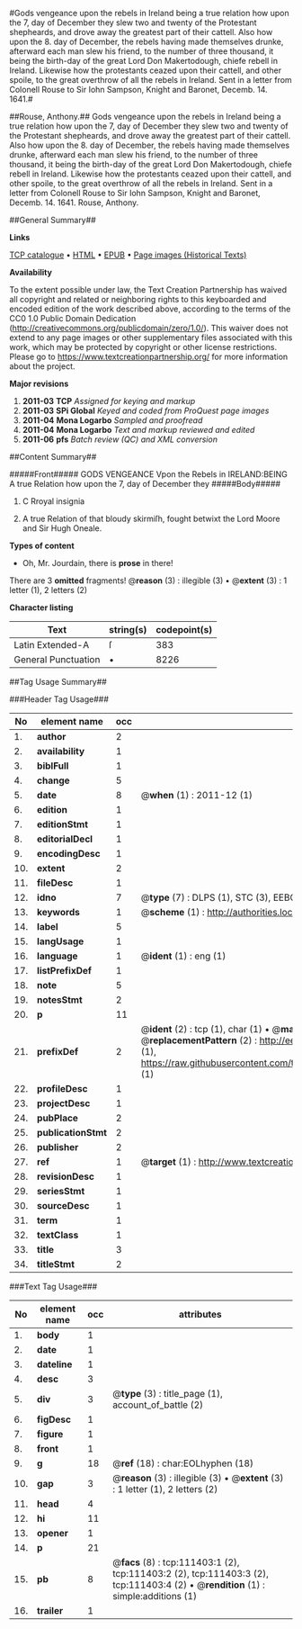 #Gods vengeance upon the rebels in Ireland being a true relation how upon the 7, day of December they slew two and twenty of the Protestant shepheards, and drove away the greatest part of their cattell. Also how upon the 8. day of December, the rebels having made themselves drunke, afterward each man slew his friend, to the number of three thousand, it being the birth-day of the great Lord Don Makertodough, chiefe rebell in Ireland. Likewise how the protestants ceazed upon their cattell, and other spoile, to the great overthrow of all the rebels in Ireland. Sent in a letter from Colonell Rouse to Sir Iohn Sampson, Knight and Baronet, Decemb. 14. 1641.#

##Rouse, Anthony.##
Gods vengeance upon the rebels in Ireland being a true relation how upon the 7, day of December they slew two and twenty of the Protestant shepheards, and drove away the greatest part of their cattell. Also how upon the 8. day of December, the rebels having made themselves drunke, afterward each man slew his friend, to the number of three thousand, it being the birth-day of the great Lord Don Makertodough, chiefe rebell in Ireland. Likewise how the protestants ceazed upon their cattell, and other spoile, to the great overthrow of all the rebels in Ireland. Sent in a letter from Colonell Rouse to Sir Iohn Sampson, Knight and Baronet, Decemb. 14. 1641.
Rouse, Anthony.

##General Summary##

**Links**

[TCP catalogue](http://www.ota.ox.ac.uk/tcp/)  • 
[HTML](http://tei.it.ox.ac.uk/tcp/Texts-HTML/free/A92/A92006.html)  • 
[EPUB](http://tei.it.ox.ac.uk/tcp/Texts-EPUB/free/A92/A92006.epub) • 
[Page images (Historical Texts)](https://historicaltexts.jisc.ac.uk/eebo-99859329e)

**Availability**

To the extent possible under law, the Text Creation Partnership has waived all copyright and related or neighboring rights to this keyboarded and encoded edition of the work described above, according to the terms of the CC0 1.0 Public Domain Dedication (http://creativecommons.org/publicdomain/zero/1.0/). This waiver does not extend to any page images or other supplementary files associated with this work, which may be protected by copyright or other license restrictions. Please go to https://www.textcreationpartnership.org/ for more information about the project.

**Major revisions**

1. __2011-03__ __TCP__ *Assigned for keying and markup*
1. __2011-03__ __SPi Global__ *Keyed and coded from ProQuest page images*
1. __2011-04__ __Mona Logarbo__ *Sampled and proofread*
1. __2011-04__ __Mona Logarbo__ *Text and markup reviewed and edited*
1. __2011-06__ __pfs__ *Batch review (QC) and XML conversion*

##Content Summary##

#####Front#####
GODS VENGEANCE Vpon the Rebels in IRELAND:BEING A true Relation how upon the 7, day of December they
#####Body#####

1. C Rroyal insignia

1. A true Relation of that bloudy skirmiſh, fought betwixt the Lord Moore and Sir Hugh Oneale.

**Types of content**

  * Oh, Mr. Jourdain, there is **prose** in there!

There are 3 **omitted** fragments! 
 @__reason__ (3) : illegible (3)  •  @__extent__ (3) : 1 letter (1), 2 letters (2)

**Character listing**


|Text|string(s)|codepoint(s)|
|---|---|---|
|Latin Extended-A|ſ|383|
|General Punctuation|•|8226|

##Tag Usage Summary##

###Header Tag Usage###

|No|element name|occ|attributes|
|---|---|---|---|
|1.|__author__|2||
|2.|__availability__|1||
|3.|__biblFull__|1||
|4.|__change__|5||
|5.|__date__|8| @__when__ (1) : 2011-12 (1)|
|6.|__edition__|1||
|7.|__editionStmt__|1||
|8.|__editorialDecl__|1||
|9.|__encodingDesc__|1||
|10.|__extent__|2||
|11.|__fileDesc__|1||
|12.|__idno__|7| @__type__ (7) : DLPS (1), STC (3), EEBO-CITATION (1), PROQUEST (1), VID (1)|
|13.|__keywords__|1| @__scheme__ (1) : http://authorities.loc.gov/ (1)|
|14.|__label__|5||
|15.|__langUsage__|1||
|16.|__language__|1| @__ident__ (1) : eng (1)|
|17.|__listPrefixDef__|1||
|18.|__note__|5||
|19.|__notesStmt__|2||
|20.|__p__|11||
|21.|__prefixDef__|2| @__ident__ (2) : tcp (1), char (1)  •  @__matchPattern__ (2) : ([0-9\-]+):([0-9IVX]+) (1), (.+) (1)  •  @__replacementPattern__ (2) : http://eebo.chadwyck.com/downloadtiff?vid=$1&page=$2 (1), https://raw.githubusercontent.com/textcreationpartnership/Texts/master/tcpchars.xml#$1 (1)|
|22.|__profileDesc__|1||
|23.|__projectDesc__|1||
|24.|__pubPlace__|2||
|25.|__publicationStmt__|2||
|26.|__publisher__|2||
|27.|__ref__|1| @__target__ (1) : http://www.textcreationpartnership.org/docs/. (1)|
|28.|__revisionDesc__|1||
|29.|__seriesStmt__|1||
|30.|__sourceDesc__|1||
|31.|__term__|1||
|32.|__textClass__|1||
|33.|__title__|3||
|34.|__titleStmt__|2||


###Text Tag Usage###

|No|element name|occ|attributes|
|---|---|---|---|
|1.|__body__|1||
|2.|__date__|1||
|3.|__dateline__|1||
|4.|__desc__|3||
|5.|__div__|3| @__type__ (3) : title_page (1), account_of_battle (2)|
|6.|__figDesc__|1||
|7.|__figure__|1||
|8.|__front__|1||
|9.|__g__|18| @__ref__ (18) : char:EOLhyphen (18)|
|10.|__gap__|3| @__reason__ (3) : illegible (3)  •  @__extent__ (3) : 1 letter (1), 2 letters (2)|
|11.|__head__|4||
|12.|__hi__|11||
|13.|__opener__|1||
|14.|__p__|21||
|15.|__pb__|8| @__facs__ (8) : tcp:111403:1 (2), tcp:111403:2 (2), tcp:111403:3 (2), tcp:111403:4 (2)  •  @__rendition__ (1) : simple:additions (1)|
|16.|__trailer__|1||
